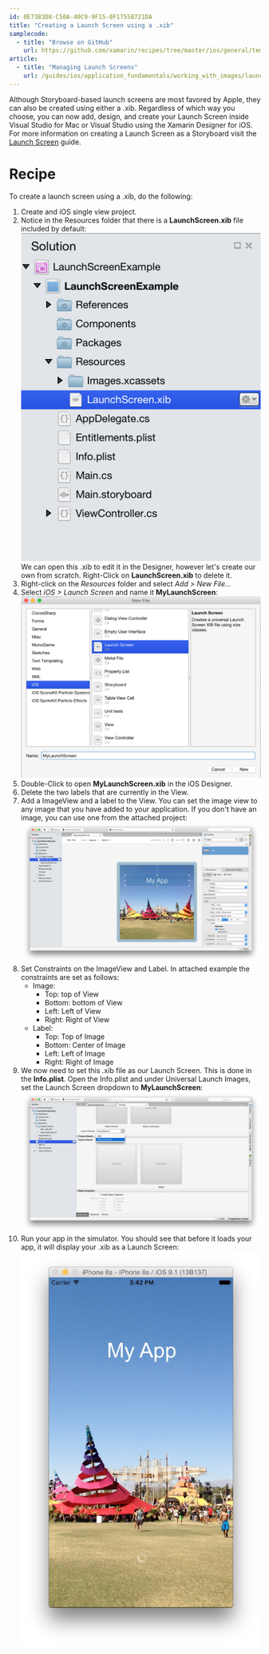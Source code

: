 ```yaml
---
id: 0E7383D8-C50A-40C9-9F15-0F17558721DA
title: "Creating a Launch Screen using a .xib"
samplecode:
  - title: "Browse on GitHub" 
    url: https://github.com/xamarin/recipes/tree/master/ios/general/templates/launchscreen-xib
article:
  - title: "Managing Launch Screens" 
    url: /guides/ios/application_fundamentals/working_with_images/launch-screens/#Managing_Launch_Screens
---
```


Although Storyboard-based launch screens are most favored by Apple, they can also be created using either a .xib. Regardless of which way you choose, you can now add, design, and create your Launch Screen inside Visual Studio for Mac or Visual Studio using the Xamarin Designer for iOS. For more information on creating a Launch Screen as a Storyboard visit the [Launch Screen](/guides/ios/application_fundamentals/working_with_images/launch-screens/#Managing_Launch_Screens_with_Storyboards) guide.

# Recipe

To create a launch screen using a .xib, do the following:

1. Create and iOS single view project.
2. Notice in the Resources folder that there is a **LaunchScreen.xib** file included by default:</br>[ ![](Images/image1.png)](Images/image1.png)</br>
	We can open this .xib to edit it in the Designer, however let's create our own from scratch. Right-Click on **LaunchScreen.xib** to delete it.
3. Right-click on the *Resources* folder and select *Add > New File...*
4. Select *iOS > Launch Screen* and name it **MyLaunchScreen**:</br>[ ![](Images/image2.png)](Images/image2.png)
5. Double-Click to open **MyLaunchScreen.xib** in the iOS Designer.
6. Delete the two labels that are currently in the View.
7. Add a ImageView and a label to the View. You can set the image view to any image that you have added to your application. If you don't have an image, you can use one from the attached project:</br>[ ![](Images/image3.png)](Images/image3.png)
8. Set Constraints on the ImageView and Label. In attached example the constraints are set as follows:
	* Image:
		* Top: top of View
		* Bottom: bottom of View
		* Left: Left of View
		* Right: Right of View
	* Label:
		* Top: Top of Image
		* Bottom: Center of Image
		* Left: Left of Image
		* Right: Right of Image
9. We now need to set this .xib file as our Launch Screen. This is done in the **Info.plist**. Open the Info.plist and under Universal Launch Images, set the Launch Screen dropdown to **MyLaunchScreen**:</br>[ ![](Images/image4.png)](Images/image4.png)
10. Run your app in the simulator. You should see that before it loads your app, it will display your .xib as a Launch Screen:</br>
	[ ![](Images/image5.png)](Images/image5.png)





